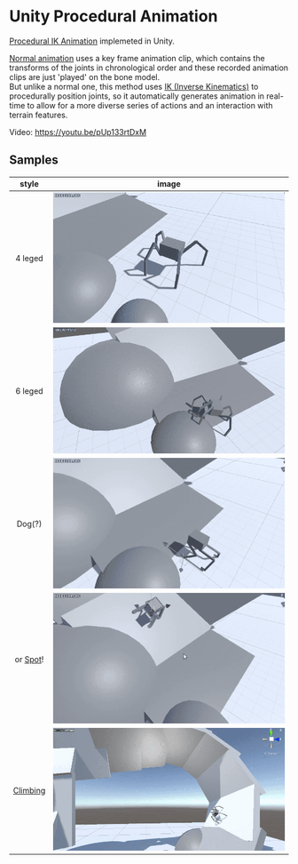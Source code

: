 # Unity Procedural Animation

[Procedural IK Animation](https://en.wikipedia.org/wiki/Procedural_animation) implemeted in Unity.

[Normal animation](https://en.wikipedia.org/wiki/Skeletal_animation) uses a key frame animation clip, which contains the transforms of the joints in chronological order and these recorded animation clips are just 'played' on the bone model.  
But unlike a normal one, this method uses [IK (Inverse Kinematics)](https://en.wikipedia.org/wiki/Inverse_kinematics) to procedurally position joints, so it automatically generates animation in real-time to allow for a more diverse series of actions and an interaction with terrain features.


Video: https://youtu.be/pUp133rtDxM  

## Samples
|style|image|
|:--:|:--:|
|4 leged  | ![img1](.github/img1.gif)|
|6 leged  | ![img5](.github/img5.gif)|
|Dog(?)  | ![img3](.github/img3.gif)|
|or [Spot](https://en.wikipedia.org/wiki/Boston_Dynamics#Spot)! | ![img4](.github/img4.gif)|
|[Climbing](https://youtu.be/a3W1PT26aXU)| ![img6](.github/img6.gif)|
